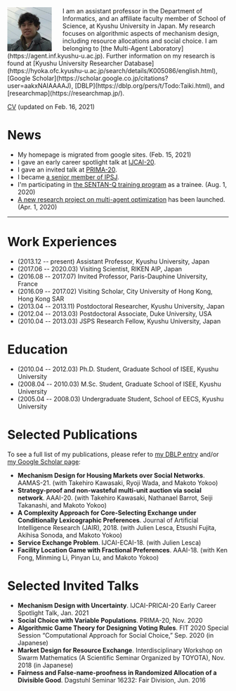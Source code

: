 <img style="float:left; width:20%; margin:0px 25px 0px 0px;" src="0CA2D243-FB59-4E77-9A62-49973F6A3F42.jpeg" />
I am an assistant professor in the Department of Informatics, and an affiliate faculty member of School of Science, at Kyushu University in Japan. My research focuses on algorithmic aspects of mechanism design, including resource allocations and social choice. I am belonging to [the Multi-Agent Laboratory](https://agent.inf.kyushu-u.ac.jp). Further information on my research is found at 
[Kyushu University Researcher Database](https://hyoka.ofc.kyushu-u.ac.jp/search/details/K005086/english.html), 
[Google Scholar](https://scholar.google.co.jp/citations?user=aakxNAIAAAAJ),
[DBLP](https://dblp.org/pers/t/Todo:Taiki.html), and
[researchmap](https://researchmap.jp/).

[CV](cv-202102.pdf) (updated on Feb. 16, 2021)
<!--
**Contact Information**:
-->

# News
- My homepage is migrated from google sites. (Feb. 15, 2021)
- I gave an early career spotlight talk at [IJCAI-20](https://ijcai20.org/).
- I gave an invited talk at [PRIMA-20](http://uchiya.web.nitech.ac.jp/prima2020/).
- I became [a senior member of IPSJ](http://www.ipsj.or.jp/annai/aboutipsj/seniormember/seniormember.html).
- I'm participating in [the SENTAN-Q training program](https://sentan-q.kyushu-u.ac.jp/) as a trainee. (Aug. 1, 2020)
- [A new research project on multi-agent optimization](https://agent.inf.kyushu-u.ac.jp/20H00587/) has been launched. (Apr. 1, 2020)

- - -

# Work Experiences
- (2013.12 -- present) Assistant Professor, Kyushu University, Japan
- (2017.06 -- 2020.03) Visiting Scientist, RIKEN AIP, Japan
- (2016.08 -- 2017.07) Invited Professor, Paris-Dauphine University, France
- (2016.09 -- 2017.02) Visiting Scholar, City University of Hong Kong, Hong Kong SAR
- (2013.04 -- 2013.11) Postdoctoral Researcher, Kyushu University, Japan
- (2012.04 -- 2013.03) Postdoctoral Associate, Duke University, USA
- (2010.04 -- 2013.03) JSPS Research Fellow, Kyushu University, Japan

# Education
- (2010.04 -- 2012.03) Ph.D. Student, Graduate School of ISEE, Kyushu University
- (2008.04 -- 2010.03) M.Sc. Student, Graduate School of ISEE, Kyushu University
- (2005.04 -- 2008.03) Undergraduate Student, School of EECS, Kyushu University

# Selected Publications
To see a full list of my publications, please refer to [my DBLP entry](https://dblp.org/pid/67/7117.html) and/or [my Google Scholar page](https://scholar.google.com/citations?user=aakxNAIAAAAJ):
- **Mechanism Design for Housing Markets over Social Networks**. AAMAS-21. (with Takehiro Kawasaki, Ryoji Wada, and Makoto Yokoo)
- **Strategy-proof and non-wasteful multi-unit auction via social network**. AAAI-20. (with Takehiro Kawasaki, Nathanael Barrot, Seiji Takanashi, and Makoto Yokoo)
- **A Complexity Approach for Core-Selecting Exchange under Conditionally Lexicographic Preferences**. Journal of Artificial Intelligence Research (JAIR), 2018. (with Julien Lesca, Etsushi Fujita, Akihisa Sonoda, and Makoto Yokoo)
- **Service Exchange Problem**. IJCAI-ECAI-18. (with Julien Lesca)
- **Facility Location Game with Fractional Preferences**. AAAI-18. (with Ken Fong, Minming Li, Pinyan Lu, and Makoto Yokoo)

# Selected Invited Talks
- **Mechanism Design with Uncertainty**. IJCAI-PRICAI-20 Early Career Spotlight Talk, Jan. 2021
- **Social Choice with Variable Populations**. PRIMA-20, Nov. 2020
- **Algorithmic Game Theory for Designing Voting Rules**. FIT 2020 Special Session “Computational Approach for Social Choice,” Sep. 2020 (in Japanese)
- **Market Design for Resource Exchange**. Interdisciplinary Workshop on Swarm Mathematics (A Scientific Seminar Organized by TOYOTA), Nov. 2018 (in Japanese)
- **Fairness and False-name-proofness in Randomized Allocation of a Divisible Good**. Dagstuhl Seminar 16232: Fair Division, Jun. 2016
